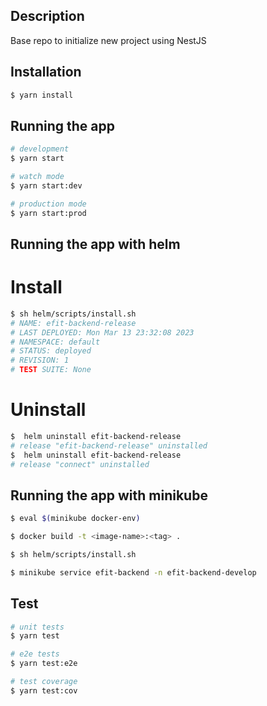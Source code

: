 ## Description

Base repo to initialize new project using NestJS

## Installation

```bash
$ yarn install
```

## Running the app

```bash
# development
$ yarn start

# watch mode
$ yarn start:dev

# production mode
$ yarn start:prod
```

## Running the app with helm

# Install

```bash
$ sh helm/scripts/install.sh
# NAME: efit-backend-release
# LAST DEPLOYED: Mon Mar 13 23:32:08 2023
# NAMESPACE: default
# STATUS: deployed
# REVISION: 1
# TEST SUITE: None
```

# Uninstall

```bash
$  helm uninstall efit-backend-release
# release "efit-backend-release" uninstalled
$  helm uninstall efit-backend-release
# release "connect" uninstalled
```

## Running the app with minikube

```bash
$ eval $(minikube docker-env)

$ docker build -t <image-name>:<tag> .

$ sh helm/scripts/install.sh

$ minikube service efit-backend -n efit-backend-develop
```

## Test

```bash
# unit tests
$ yarn test

# e2e tests
$ yarn test:e2e

# test coverage
$ yarn test:cov
```
